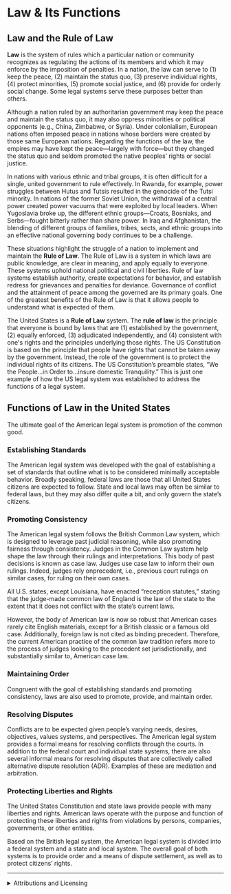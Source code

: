 # Law & Its Functions

## **Law and the Rule of Law**

**Law** is the system of rules which a particular nation or community recognizes as regulating the actions of its members and which it may enforce by the imposition of penalties. In a nation, the law can serve to (1) keep the peace, (2) maintain the status quo, (3) preserve individual rights, (4) protect minorities, (5) promote social justice, and (6) provide for orderly social change. Some legal systems serve these purposes better than others.

Although a nation ruled by an authoritarian government may keep the peace and maintain the status quo, it may also oppress minorities or political opponents (e.g., China, Zimbabwe, or Syria). Under colonialism, European nations often imposed peace in nations whose borders were created by those same European nations. Regarding the functions of the law, the empires may have kept the peace—largely with force—but they changed the status quo and seldom promoted the native peoples’ rights or social justice.

In nations with various ethnic and tribal groups, it is often difficult for a single, united government to rule effectively. In Rwanda, for example, power struggles between Hutus and Tutsis resulted in the genocide of the Tutsi minority. In nations of the former Soviet Union, the withdrawal of a central power created power vacuums that were exploited by local leaders. When Yugoslavia broke up, the different ethnic groups—Croats, Bosniaks, and Serbs—fought bitterly rather than share power. In Iraq and Afghanistan, the blending of different groups of families, tribes, sects, and ethnic groups into an effective national governing body continues to be a challenge.

These situations highlight the struggle of a nation to implement and maintain the **Rule of Law**. The Rule of Law is a system in which laws are public knowledge, are clear in meaning, and apply equally to everyone. These systems uphold national political and civil liberties. Rule of law systems establish authority, create expectations for behavior, and establish redress for grievances and penalties for deviance. Governance of conflict and the attainment of peace among the governed are its primary goals. One of the greatest benefits of the Rule of Law is that it allows people to understand what is expected of them.

The United States is a **Rule of Law** system. The **rule of law** is the principle that everyone is bound by laws that are (1) established by the government, (2) equally enforced, (3) adjudicated independently, and (4) consistent with one's rights and the principles underlying those rights. The US Constitution is based on the principle that people have rights that cannot be taken away by the government. Instead, the role of the government is to protect the individual rights of its citizens. The US Constitution’s preamble states, “We the People…in Order to…insure domestic Tranquility.” This is just one example of how the US legal system was established to address the functions of a legal system.

## Functions of Law in the United States

The ultimate goal of the American legal system is promotion of the common good.

### Establishing Standards

The American legal system was developed with the goal of establishing a set of standards that outline what is to be considered minimally acceptable behavior. Broadly speaking, federal laws are those that all United States citizens are expected to follow. State and local laws may often be similar to federal laws, but they may also differ quite a bit, and only govern the state’s citizens.

### Promoting Consistency

The American legal system follows the British Common Law system, which is designed to leverage past judicial reasoning, while also promoting fairness through consistency. Judges in the Common Law system help shape the law through their rulings and interpretations. This body of past decisions is known as case law. Judges use case law to inform their own rulings. Indeed, judges rely onprecedent, i.e., previous court rulings on similar cases, for ruling on their own cases.

All U.S. states, except Louisiana, have enacted “reception statutes,” stating that the judge-made common law of England is the law of the state to the extent that it does not conflict with the state’s current laws.

However, the body of American law is now so robust that American cases rarely cite English materials, except for a British classic or a famous old case. Additionally, foreign law is not cited as binding precedent. Therefore, the current American practice of the common law tradition refers more to the process of judges looking to the precedent set jurisdictionally, and substantially similar to, American case law.

### Maintaining Order

Congruent with the goal of establishing standards and promoting consistency, laws are also used to promote, provide, and maintain order.

### Resolving Disputes

Conflicts are to be expected given people’s varying needs, desires, objectives, values systems, and perspectives. The American legal system provides a formal means for resolving conflicts through the courts. In addition to the federal court and individual state systems, there are also several informal means for resolving disputes that are collectively called alternative dispute resolution (ADR). Examples of these are mediation and arbitration.

### Protecting Liberties and Rights

The United States Constitution and state laws provide people with many liberties and rights. American laws operate with the purpose and function of protecting these liberties and rights from violations by persons, companies, governments, or other entities.

Based on the British legal system, the American legal system is divided into a federal system and a state and local system. The overall goal of both systems is to provide order and a means of dispute settlement, as well as to protect citizens’ rights.

***

<details>

<summary>Attributions and Licensing</summary>

Except where otherwise noted, this page's content is adapted from [1.2 What is Law and What Functions Does It Serve?](https://biz.libretexts.org/Courses/Concordia_University_Wisconsin/Business_Law_I_Sourcebook_\(Mac_Kelly\)_-_UNDER_CONSTRUCTION/01%3A_Introduction_to_Law_and_Types_of_Legal_Systems/1.02%3A_What_Is_Law_and_What_Functions_Does_It_Serve) in [_Business Law I Sourcebook_](https://biz.libretexts.org/Courses/Concordia_University_Wisconsin/Business_Law_I_Sourcebook_\(Mac_Kelly\)_-_UNDER_CONSTRUCTION) by Matthew L. Mac Kelly, used under [CC BY 4.0](https://creativecommons.org/licenses/by/4.0/). This page is licensed under [CC BY 4.0](http://creativecommons.org/licenses/by/4.0/?ref=chooser-v1).

<img src="../../.gitbook/assets/CC BY badge.png" alt="" data-size="line">

</details>

